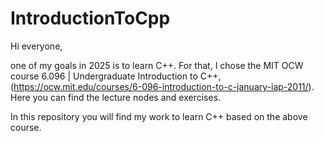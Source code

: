 # IntroductionToCpp

Hi everyone,

one of my goals in 2025 is to learn C++. For that, I chose the MIT OCW course 6.096 | Undergraduate Introduction to C++,
(https://ocw.mit.edu/courses/6-096-introduction-to-c-january-iap-2011/). Here you can find the lecture nodes and exercises.

In this repository you will find my work to learn C++ based on the above course.
